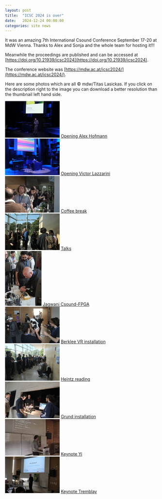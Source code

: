 ```yaml
---
layout: post
title:  "ICSC 2024 is over"
date:   2024-12-24 00:00:00
categories: site news
---
```


It was an amazing 7th International Csound Conference September 17-20 at MdW Vienna. Thanks to Alex and Sonja and the whole team for hosting it!!!

Meanwhile the proceedings are published and can be accessed at [https://doi.org/10.21939/icsc2024](https://doi.org/10.21939/icsc2024).

The conference website was [https://mdw.ac.at/icsc2024/](https://mdw.ac.at/icsc2024/).

Here are some photos which are all © mdw/Titas Lasickas. If you click on the description right to the image you can download a better resolution than the thumbnail left hand side.

![](/images/icsc-2024/opening-alex-hofmann-tn.jpg) [Opening Alex Hofmann](/images/icsc-2024/opening-alex-hofmann-sm.jpg)  
![](/images/icsc-2024/opening-victor-lazzarini-tn.jpg) [Opening Victor Lazzarini](/images/icsc-2024/opening-victor-lazzarini-sm.jpg)  
![](/images/icsc-2024/coffee-break-tn.jpg) [Coffee break](/images/icsc-2024/coffee-break-sm.jpg)  
![](/images/icsc-2024/talks-tn.jpg) [Talks](/images/icsc-2024/talks-sm.jpg)  
![](/images/icsc-2024/aman-jagwani-csound-FPGA-tn.jpg) [Jagwani Csound-FPGA](/images/icsc-2024/aman-jagwani-csound-FPGA-sm.jpg)  
![](/images/icsc-2024/berklee-VR-tn.jpg) [Berklee VR installation](/images/icsc-2024/berklee-VR-sm.jpg)  
![](/images/icsc-2024/heintz-reading-tn.jpg) [Heintz reading](/images/icsc-2024/heintz-reading-sm.jpg)  
![](/images/icsc-2024/tim-tarek-grund-at-installation-tn.jpg) [Grund installation](/images/icsc-2024/tim-tarek-grund-at-installation-sm.jpg)  
![](/images/icsc-2024/keynote-steven-yi-tn.jpg) [Keynote Yi](/images/icsc-2024/keynote-steven-yi-sm.jpg)  
![](/images/icsc-2024/keynote-tremblay-tn.jpg) [Keynote Tremblay](/images/icsc-2024/keynote-tremblay-sm.jpg)